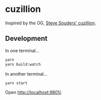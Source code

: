 # cuzillion

Inspired by the OG, [Steve Souders' cuzillion](https://github.com/stevesouders/Cuzillion).

## Development

In one terminal...

```bash
yarn
yarn build:watch
```

In another terminal...

```bash
yarn start
```

Open [http://localhost:9801/](http://localhost:9801/).
